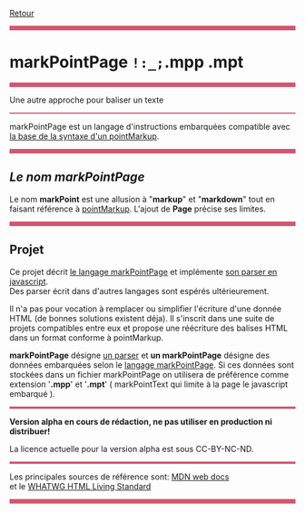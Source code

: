 <a name="return">[Retour](../)</a>
<br><hr style="height:8px; background-color:rGb(209, 87, 112); border:0px">

# markPointPage `!:_;`.mpp .mpt

<hr style="height:8px; background-color:rGb(209, 87, 112); border:0px">

Une autre approche pour baliser un texte

<hr style="height:2px; background-color:rGb(209, 87, 112); border:0px">

markPointPage est un langage d'instructions embarquées compatible avec [la base de la syntaxe d'un pointMarkup](https://github.com/pointMarkup/pointMarkup/Base).  

<hr style="height:8px; background-color:rGb(209, 87, 112); border:0px">

## _Le nom markPointPage_  

Le nom **markPoint** est une allusion à "**markup**" et "**markdown**" tout en faisant référence à [pointMarkup](https://github.com/pointMarkup/pointMarkup). L'ajout de **Page** précise ses limites.

<hr style="height:8px; background-color:rGb(209, 87, 112); border:0px">

## Projet

Ce projet décrit [le langage markPointPage](language) et implémente [son parser en javascript](js).  
Des parser écrit dans d'autres langages sont espérés ultérieurement.  

Il n'a pas pour vocation à remplacer ou simplifier l'écriture d'une donnée HTML (de bonnes solutions existent déja). Il s'inscrit dans une suite de projets compatibles entre eux et propose une réécriture des balises HTML dans un format conforme à pointMarkup.

**markPointPage** désigne [un parser](js) et **un markPointPage** désigne des données embarquées selon le [langage markPointPage](language). Si ces données sont stockées dans un fichier markPointPage on utilisera de préférence comme extension '**.mpp**' et '**.mpt**' ( markPointText qui limite à la page le javascript embarqué ).  

<hr style="height:4px; background-color:rGb(209, 87, 112); border:0px">

**Version alpha en cours de rédaction, ne pas utiliser en production ni distribuer!**  

La licence actuelle pour la version alpha est sous CC-BY-NC-ND.  

<hr style="height:4px; background-color:rGb(209, 87, 112); border:0px">

Les principales sources de référence sont:
[MDN web docs](developer.mozilla.org)  
et le [WHATWG HTML Living Standard](html.spec.whatwg.org)

<hr style="height:8px; background-color:rGb(209, 87, 112); border:0px">
